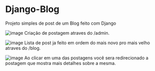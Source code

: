 # Django-Blog
Projeto simples de post de um Blog feito com Django


![image](https://user-images.githubusercontent.com/73563601/169153248-d0962716-79f9-4aad-b6a3-658018e14eb9.png)
Criação de postagem atraves do /admin.





![image](https://user-images.githubusercontent.com/73563601/169153327-0335794a-c496-4760-a1cc-60f406d59f00.png)
Lista de post ja feito em ordem do mais novo pro mais velho atraves do /blog.





![image](https://user-images.githubusercontent.com/73563601/169153419-c789448a-175d-49ae-a5ae-3d70de42d491.png)
Ao clicar em uma das postagens você sera redirecionado a postagem que mostra mais detalhes sobre a mesma.
